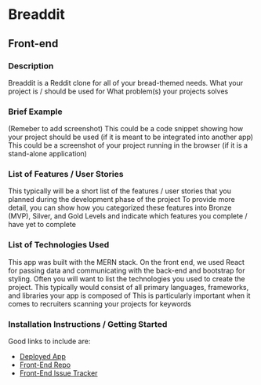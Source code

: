 # Breaddit

## Front-end

### Description

Breaddit is a Reddit clone for all of your bread-themed needs.
What your project is / should be used for
What problem(s) your projects solves

### Brief Example

(Remeber to add screenshot)
This could be a code snippet showing how your project should be used (if it is meant to be integrated into another app)
This could be a screenshot of your project running in the browser (if it is a stand-alone application)

### List of Features / User Stories

This typically will be a short list of the features / user stories that you planned during the development phase of the project
To provide more detail, you can show how you categorized these features into Bronze (MVP), Silver, and Gold Levels and indicate which features you complete / have yet to complete

### List of Technologies Used

This app was built with the MERN stack. On the front end, we used React for passing data and communicating with the back-end and bootstrap for styling.
Often you will want to list the technologies you used to create the project.
This typically would consist of all primary languages, frameworks, and libraries your app is composed of
This is particularly important when it comes to recruiters scanning your projects for keywords

### Installation Instructions / Getting Started

Good links to include are:

- [Deployed App](http://breaddit.surge.sh/)
- [Front-End Repo](https://github.com/valash/Breaddit-frontend)
- [Front-End Issue Tracker](https://github.com/valash/Breaddit-frontend/issues)
